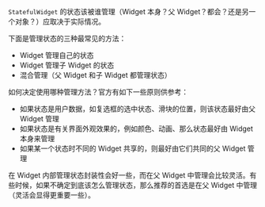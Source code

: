  `StatefulWidget` 的状态该被谁管理（Widget 本身？父 Widget？都会？还是另一个对象？）应取决于实际情况。

 下面是管理状态的三种最常见的方法：

 - Widget 管理自己的状态
 - Widget 管理子 Widget 的状态
 - 混合管理（父 Widget 和子 Widget 都管理状态）

如何决定使用哪种管理方法？官方有如下一些原则供参考：

- 如果状态是用户数据，如复选框的选中状态、滑块的位置，则该状态最好由父 Widget 管理
- 如果状态是有关界面外观效果的，例如颜色、动画、那么状态最好由 Widget 本身来管理
- 如果某一个状态时不同的 Widget 共享的，则最好由它们共同的父 Widget 管理

在 Widget 内部管理状态封装性会好一些，而在父 Widget 中管理会比较灵活。有些时候，如果不确定到底该怎么管理状态，那么推荐的首选是在父 Widget 中管理（灵活会显得更重要一些）。

